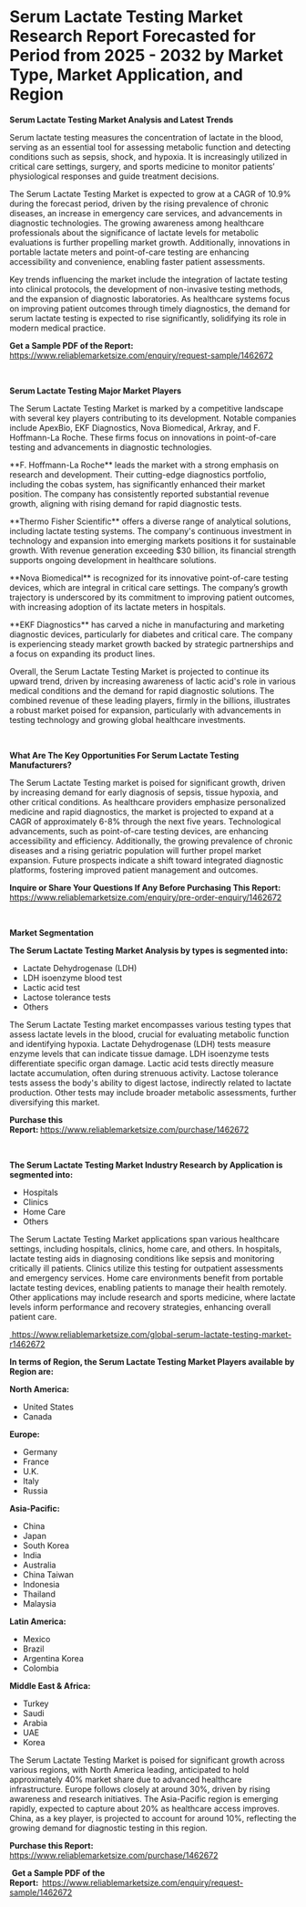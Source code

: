 <p><h1>Serum Lactate Testing Market Research Report Forecasted for Period from 2025 -  2032 by Market Type, Market Application, and Region</h1></p><p><strong>Serum Lactate Testing Market Analysis and Latest Trends</strong></p>
<p><p>Serum lactate testing measures the concentration of lactate in the blood, serving as an essential tool for assessing metabolic function and detecting conditions such as sepsis, shock, and hypoxia. It is increasingly utilized in critical care settings, surgery, and sports medicine to monitor patients’ physiological responses and guide treatment decisions.</p><p>The Serum Lactate Testing Market is expected to grow at a CAGR of 10.9% during the forecast period, driven by the rising prevalence of chronic diseases, an increase in emergency care services, and advancements in diagnostic technologies. The growing awareness among healthcare professionals about the significance of lactate levels for metabolic evaluations is further propelling market growth. Additionally, innovations in portable lactate meters and point-of-care testing are enhancing accessibility and convenience, enabling faster patient assessments.</p><p>Key trends influencing the market include the integration of lactate testing into clinical protocols, the development of non-invasive testing methods, and the expansion of diagnostic laboratories. As healthcare systems focus on improving patient outcomes through timely diagnostics, the demand for serum lactate testing is expected to rise significantly, solidifying its role in modern medical practice.</p></p>
<p><strong>Get a Sample PDF of the Report:&nbsp;</strong> <a href="https://www.reliablemarketsize.com/enquiry/request-sample/1462672?utm_campaign=1889&utm_medium=2&utm_source=Github&utm_content=ia&utm_term=13042025&utm_id=serum-lactate-testing">https://www.reliablemarketsize.com/enquiry/request-sample/1462672</a></p>
<p>&nbsp;</p>
<p><strong>Serum Lactate Testing Major Market Players</strong></p>
<p><p>The Serum Lactate Testing Market is marked by a competitive landscape with several key players contributing to its development. Notable companies include ApexBio, EKF Diagnostics, Nova Biomedical, Arkray, and F. Hoffmann-La Roche. These firms focus on innovations in point-of-care testing and advancements in diagnostic technologies.</p><p>**F. Hoffmann-La Roche** leads the market with a strong emphasis on research and development. Their cutting-edge diagnostics portfolio, including the cobas system, has significantly enhanced their market position. The company has consistently reported substantial revenue growth, aligning with rising demand for rapid diagnostic tests.</p><p>**Thermo Fisher Scientific** offers a diverse range of analytical solutions, including lactate testing systems. The company's continuous investment in technology and expansion into emerging markets positions it for sustainable growth. With revenue generation exceeding $30 billion, its financial strength supports ongoing development in healthcare solutions.</p><p>**Nova Biomedical** is recognized for its innovative point-of-care testing devices, which are integral in critical care settings. The company’s growth trajectory is underscored by its commitment to improving patient outcomes, with increasing adoption of its lactate meters in hospitals.</p><p>**EKF Diagnostics** has carved a niche in manufacturing and marketing diagnostic devices, particularly for diabetes and critical care. The company is experiencing steady market growth backed by strategic partnerships and a focus on expanding its product lines.</p><p>Overall, the Serum Lactate Testing Market is projected to continue its upward trend, driven by increasing awareness of lactic acid's role in various medical conditions and the demand for rapid diagnostic solutions. The combined revenue of these leading players, firmly in the billions, illustrates a robust market poised for expansion, particularly with advancements in testing technology and growing global healthcare investments.</p></p>
<p>&nbsp;</p>
<p><strong>What Are The Key Opportunities For Serum Lactate Testing Manufacturers?</strong></p>
<p><p>The Serum Lactate Testing market is poised for significant growth, driven by increasing demand for early diagnosis of sepsis, tissue hypoxia, and other critical conditions. As healthcare providers emphasize personalized medicine and rapid diagnostics, the market is projected to expand at a CAGR of approximately 6-8% through the next five years. Technological advancements, such as point-of-care testing devices, are enhancing accessibility and efficiency. Additionally, the growing prevalence of chronic diseases and a rising geriatric population will further propel market expansion. Future prospects indicate a shift toward integrated diagnostic platforms, fostering improved patient management and outcomes.</p></p>
<p><strong>Inquire or Share Your Questions If Any Before Purchasing This Report:</strong> <a href="https://www.reliablemarketsize.com/enquiry/pre-order-enquiry/1462672?utm_campaign=1889&utm_medium=2&utm_source=Github&utm_content=ia&utm_term=13042025&utm_id=serum-lactate-testing">https://www.reliablemarketsize.com/enquiry/pre-order-enquiry/1462672</a></p>
<p>&nbsp;</p>
<p><strong>Market Segmentation</strong></p>
<p><strong>The Serum Lactate Testing Market Analysis by types is segmented into:</strong></p>
<p><ul><li>Lactate Dehydrogenase (LDH)</li><li>LDH isoenzyme blood test</li><li>Lactic acid test</li><li>Lactose tolerance tests</li><li>Others</li></ul></p>
<p><p>The Serum Lactate Testing market encompasses various testing types that assess lactate levels in the blood, crucial for evaluating metabolic function and identifying hypoxia. Lactate Dehydrogenase (LDH) tests measure enzyme levels that can indicate tissue damage. LDH isoenzyme tests differentiate specific organ damage. Lactic acid tests directly measure lactate accumulation, often during strenuous activity. Lactose tolerance tests assess the body's ability to digest lactose, indirectly related to lactate production. Other tests may include broader metabolic assessments, further diversifying this market.</p></p>
<p><strong>Purchase this Report:&nbsp;</strong><a href="https://www.reliablemarketsize.com/purchase/1462672?utm_campaign=1889&utm_medium=2&utm_source=Github&utm_content=ia&utm_term=13042025&utm_id=serum-lactate-testing">https://www.reliablemarketsize.com/purchase/1462672</a></p>
<p>&nbsp;</p>
<p><strong>The Serum Lactate Testing Market Industry Research by Application is segmented into:</strong></p>
<p><ul><li>Hospitals</li><li>Clinics</li><li>Home Care</li><li>Others</li></ul></p>
<p><p>The Serum Lactate Testing Market applications span various healthcare settings, including hospitals, clinics, home care, and others. In hospitals, lactate testing aids in diagnosing conditions like sepsis and monitoring critically ill patients. Clinics utilize this testing for outpatient assessments and emergency services. Home care environments benefit from portable lactate testing devices, enabling patients to manage their health remotely. Other applications may include research and sports medicine, where lactate levels inform performance and recovery strategies, enhancing overall patient care.</p></p>
<p><a href="https://www.reliablemarketsize.com/global-serum-lactate-testing-market-r1462672?utm_campaign=1889&utm_medium=2&utm_source=Github&utm_content=ia&utm_term=13042025&utm_id=serum-lactate-testing">&nbsp;https://www.reliablemarketsize.com/global-serum-lactate-testing-market-r1462672</a></p>
<p><strong>In terms of Region, the Serum Lactate Testing Market Players available by Region are:</strong></p>
<p>
    <p> <strong> North America: </strong>
        <ul>
            <li>United States</li>
            <li>Canada</li>
        </ul>
        </p> 
    <p> <strong> Europe: </strong>
        <ul>
            <li>Germany</li>
            <li>France</li>
            <li>U.K.</li>
            <li>Italy</li>
            <li>Russia</li>
        </ul>
        </p> 
    <p> <strong> Asia-Pacific: </strong>
        <ul>
            <li>China</li>
            <li>Japan</li>
            <li>South Korea</li>
            <li>India</li>
            <li>Australia</li>
            <li>China Taiwan</li>
            <li>Indonesia</li>
            <li>Thailand</li>
            <li>Malaysia</li>
        </ul>
        </p> 
    <p> <strong> Latin America: </strong>
        <ul>
            <li>Mexico</li>
            <li>Brazil</li>
            <li>Argentina Korea</li>
            <li>Colombia</li>
        </ul>
        </p> 
    <p> <strong> Middle East & Africa: </strong>
        <ul>
            <li>Turkey</li>
            <li>Saudi</li>
            <li>Arabia</li>
            <li>UAE</li>
            <li>Korea</li>
        </ul>
    </p>
    </p>
<p><p>The Serum Lactate Testing Market is poised for significant growth across various regions, with North America leading, anticipated to hold approximately 40% market share due to advanced healthcare infrastructure. Europe follows closely at around 30%, driven by rising awareness and research initiatives. The Asia-Pacific region is emerging rapidly, expected to capture about 20% as healthcare access improves. China, as a key player, is projected to account for around 10%, reflecting the growing demand for diagnostic testing in this region.</p></p>
<p><strong>Purchase this Report: </strong><a href="https://www.reliablemarketsize.com/purchase/1462672?utm_campaign=1889&utm_medium=2&utm_source=Github&utm_content=ia&utm_term=13042025&utm_id=serum-lactate-testing">https://www.reliablemarketsize.com/purchase/1462672</a></p>
<p>&nbsp;<strong>Get a Sample PDF of the Report:&nbsp;&nbsp;</strong><a href="https://www.reliablemarketsize.com/enquiry/request-sample/1462672?utm_campaign=1889&utm_medium=2&utm_source=Github&utm_content=ia&utm_term=13042025&utm_id=serum-lactate-testing">https://www.reliablemarketsize.com/enquiry/request-sample/1462672</a></p>
<p><strong></strong></p>
<p><p></p><p></p><p></p></p>